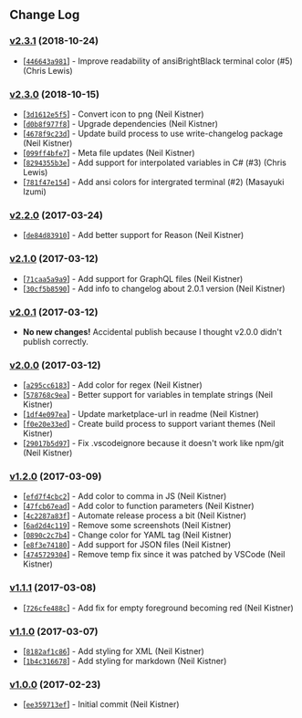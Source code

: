 ## Change Log

### [v2.3.1](https://github.com/wyze/vscode-hybrid-next/releases/tag/v2.3.1) (2018-10-24)

* [[`446643a981`](https://github.com/wyze/vscode-hybrid-next/commit/446643a981)] - Improve readability of ansiBrightBlack terminal color (#5) (Chris Lewis)

### [v2.3.0](https://github.com/wyze/vscode-hybrid-next/releases/tag/v2.3.0) (2018-10-15)

* [[`3d1612e5f5`](https://github.com/wyze/vscode-hybrid-next/commit/3d1612e5f5)] - Convert icon to png (Neil Kistner)
* [[`d0b8f977f8`](https://github.com/wyze/vscode-hybrid-next/commit/d0b8f977f8)] - Upgrade dependencies (Neil Kistner)
* [[`4678f9c23d`](https://github.com/wyze/vscode-hybrid-next/commit/4678f9c23d)] - Update build process to use write-changelog package (Neil Kistner)
* [[`099ff4bfe7`](https://github.com/wyze/vscode-hybrid-next/commit/099ff4bfe7)] - Meta file updates (Neil Kistner)
* [[`8294355b3e`](https://github.com/wyze/vscode-hybrid-next/commit/8294355b3e)] - Add support for interpolated variables in C# (#3) (Chris Lewis)
* [[`781f47e154`](https://github.com/wyze/vscode-hybrid-next/commit/781f47e154)] - Add ansi colors for intergrated terminal (#2) (Masayuki Izumi)

### [v2.2.0](https://github.com/wyze/vscode-hybrid-next/releases/tag/v2.2.0) (2017-03-24)

* [[`de84d83910`](https://github.com/wyze/vscode-hybrid-next/commit/de84d83910)] - Add better support for Reason (Neil Kistner)

### [v2.1.0](https://github.com/wyze/vscode-hybrid-next/releases/tag/v2.1.0) (2017-03-12)

* [[`71caa5a9a9`](https://github.com/wyze/vscode-hybrid-next/commit/71caa5a9a9)] - Add support for GraphQL files (Neil Kistner)
* [[`30cf5b8590`](https://github.com/wyze/vscode-hybrid-next/commit/30cf5b8590)] - Add info to changelog about 2.0.1 version (Neil Kistner)

### [v2.0.1](https://github.com/wyze/vscode-hybrid-next/releases/tag/v2.0.1) (2017-03-12)

* **No new changes!** Accidental publish because I thought v2.0.0 didn't publish correctly.

### [v2.0.0](https://github.com/wyze/vscode-hybrid-next/releases/tag/v2.0.0) (2017-03-12)

* [[`a295cc6183`](https://github.com/wyze/vscode-hybrid-next/commit/a295cc6183)] - Add color for regex (Neil Kistner)
* [[`578768c9ea`](https://github.com/wyze/vscode-hybrid-next/commit/578768c9ea)] - Better support for variables in template strings (Neil Kistner)
* [[`1df4e097ea`](https://github.com/wyze/vscode-hybrid-next/commit/1df4e097ea)] - Update marketplace-url in readme (Neil Kistner)
* [[`f0e20e33ed`](https://github.com/wyze/vscode-hybrid-next/commit/f0e20e33ed)] - Create build process to support variant themes (Neil Kistner)
* [[`29017b5d97`](https://github.com/wyze/vscode-hybrid-next/commit/29017b5d97)] - Fix .vscodeignore because it doesn't work like npm/git (Neil Kistner)

### [v1.2.0](https://github.com/wyze/vscode-hybrid-next/releases/tag/v1.2.0) (2017-03-09)

* [[`efd7f4cbc2`](https://github.com/wyze/vscode-hybrid-next/commit/efd7f4cbc2)] - Add color to comma in JS (Neil Kistner)
* [[`47fcb67ead`](https://github.com/wyze/vscode-hybrid-next/commit/47fcb67ead)] - Add color to function parameters (Neil Kistner)
* [[`4c2287a83f`](https://github.com/wyze/vscode-hybrid-next/commit/4c2287a83f)] - Automate release process a bit (Neil Kistner)
* [[`6ad2d4c119`](https://github.com/wyze/vscode-hybrid-next/commit/6ad2d4c119)] - Remove some screenshots (Neil Kistner)
* [[`0890c2c7b4`](https://github.com/wyze/vscode-hybrid-next/commit/0890c2c7b4)] - Change color for YAML tag (Neil Kistner)
* [[`e8f3e74180`](https://github.com/wyze/vscode-hybrid-next/commit/e8f3e74180)] - Add support for JSON files (Neil Kistner)
* [[`4745729304`](https://github.com/wyze/vscode-hybrid-next/commit/4745729304)] - Remove temp fix since it was patched by VSCode (Neil Kistner)

### [v1.1.1](https://github.com/wyze/vscode-hybrid-next/releases/tag/v1.1.1) (2017-03-08)

* [[`726cfe488c`](https://github.com/wyze/vscode-hybrid-next/commit/726cfe488c)] - Add fix for empty foreground becoming red (Neil Kistner)

### [v1.1.0](https://github.com/wyze/vscode-hybrid-next/releases/tag/v1.1.0) (2017-03-07)

* [[`8182af1c86`](https://github.com/wyze/vscode-hybrid-next/commit/8182af1c86)] - Add styling for XML (Neil Kistner)
* [[`1b4c316678`](https://github.com/wyze/vscode-hybrid-next/commit/1b4c316678)] - Add styling for markdown (Neil Kistner)

### [v1.0.0](https://github.com/wyze/vscode-hybrid-next/releases/tag/v1.0.0) (2017-02-23)

* [[`ee359713ef`](https://github.com/wyze/vscode-hybrid-next/commit/ee359713ef)] - Initial commit (Neil Kistner)
